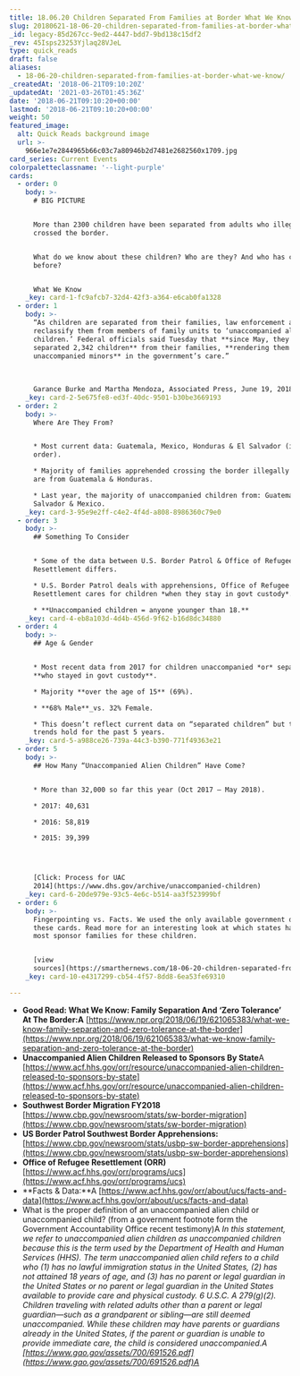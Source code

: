 ```yaml
---
title: 18.06.20 Children Separated From Families at Border What We Know
slug: 20180621-18-06-20-children-separated-from-families-at-border-what-we-know
_id: legacy-85d267cc-9ed2-4447-bdd7-9bd138c15df2
_rev: 45Isps23253Yjlaq28VJeL
type: quick_reads
draft: false
aliases:
  - 18-06-20-children-separated-from-families-at-border-what-we-know/
_createdAt: '2018-06-21T09:10:20Z'
_updatedAt: '2021-03-26T01:45:36Z'
date: '2018-06-21T09:10:20+00:00'
lastmod: '2018-06-21T09:10:20+00:00'
weight: 50
featured_image:
  alt: Quick Reads background image
  url: >-
    966e1e7e2844965b66c03c7a80946b2d7481e2682560x1709.jpg
card_series: Current Events
colorpaletteclassname: '--light-purple'
cards:
  - order: 0
    body: >-
      # BIG PICTURE


      More than 2300 children have been separated from adults who illegally
      crossed the border.


      What do we know about these children? Who are they? And who has come
      before?


      What We Know
    _key: card-1-fc9afcb7-32d4-42f3-a364-e6cab0fa1328
  - order: 1
    body: >-
      “As children are separated from their families, law enforcement agents
      reclassify them from members of family units to ‘unaccompanied alien
      children.’ Federal officials said Tuesday that **since May, they have
      separated 2,342 children** from their families, **rendering them
      unaccompanied minors** in the government’s care.”  
        
        
        
      Garance Burke and Martha Mendoza, Associated Press, June 19, 2018
    _key: card-2-5e675fe8-ed3f-40dc-9501-b30be3669193
  - order: 2
    body: >-
      Where Are They From?


      * Most current data: Guatemala, Mexico, Honduras & El Salvador (in this
      order).

      * Majority of families apprehended crossing the border illegally this year
      are from Guatemala & Honduras.

      * Last year, the majority of unaccompanied children from: Guatemala, El
      Salvador & Mexico.
    _key: card-3-95e9e2ff-c4e2-4f4d-a808-8986360c79e0
  - order: 3
    body: >-
      ## Something To Consider


      * Some of the data between U.S. Border Patrol & Office of Refugee
      Resettlement differs.

      * U.S. Border Patrol deals with apprehensions, Office of Refugee
      Resettlement cares for children *when they stay in govt custody*.

      * **Unaccompanied children = anyone younger than 18.**
    _key: card-4-eb8a103d-4d4b-456d-9f62-b16d8dc34880
  - order: 4
    body: >-
      ## Age & Gender


      * Most recent data from 2017 for children unaccompanied *or* separated
      **who stayed in govt custody**.

      * Majority **over the age of 15** (69%).

      * **68% Male**_vs. 32% Female.

      * This doesn’t reflect current data on “separated children” but these
      trends hold for the past 5 years.
    _key: card-5-a988ce26-739a-44c3-b390-771f49363e21
  - order: 5
    body: >-
      ## How Many “Unaccompanied Alien Children” Have Come?


      * More than 32,000 so far this year (Oct 2017 – May 2018).

      * 2017: 40,631

      * 2016: 58,819

      * 2015: 39,399




      [Click: Process for UAC
      2014](https://www.dhs.gov/archive/unaccompanied-children)
    _key: card-6-20de979e-93c5-4e6c-b514-aa3f523999bf
  - order: 6
    body: >-
      Fingerpointing vs. Facts. We used the only available government data for
      these cards. Read more for an interesting look at which states have the
      most sponsor families for these children.


      [view
      sources](https://smarthernews.com/18-06-20-children-separated-from-families-at-border-what-we-know/)
    _key: card-10-e4317299-cb54-4f57-8dd8-6ea53fe69310

---
```

* **Good Read: What We Know: Family Separation And ‘Zero Tolerance’ At The Border:A** [https://www.npr.org/2018/06/19/621065383/what-we-know-family-separation-and-zero-tolerance-at-the-border](https://www.npr.org/2018/06/19/621065383/what-we-know-family-separation-and-zero-tolerance-at-the-border)
* **Unaccompanied Alien Children Released to Sponsors By State**A [https://www.acf.hhs.gov/orr/resource/unaccompanied-alien-children-released-to-sponsors-by-state](https://www.acf.hhs.gov/orr/resource/unaccompanied-alien-children-released-to-sponsors-by-state)
* **Southwest Border Migration FY2018**  
[https://www.cbp.gov/newsroom/stats/sw-border-migration](https://www.cbp.gov/newsroom/stats/sw-border-migration)
* **US Border Patrol Southwest Border Apprehensions:**  
[https://www.cbp.gov/newsroom/stats/usbp-sw-border-apprehensions](https://www.cbp.gov/newsroom/stats/usbp-sw-border-apprehensions)
* **Office of Refugee Resettlement (ORR)** [https://www.acf.hhs.gov/orr/programs/ucs](https://www.acf.hhs.gov/orr/programs/ucs)
* **Facts & Data:**A [https://www.acf.hhs.gov/orr/about/ucs/facts-and-data](https://www.acf.hhs.gov/orr/about/ucs/facts-and-data)
* What is the proper definition of an unaccompanied alien child or unaccompanied child? (from a government footnote form the Government Accountability Office recent testimony)A _In this statement, we refer to unaccompanied alien children as unaccompanied children because this is the term used by the Department of Health and Human Services (HHS). The term unaccompanied alien child refers to a child who (1) has no lawful immigration status in the United States, (2) has not attained 18 years of age, and (3) has no parent or legal guardian in the United States or no parent or legal guardian in the United States available to provide care and physical custody. 6 U.S.C. A 279(g)(2). Children traveling with related adults other than a parent or legal guardian—such as a grandparent or sibling—are still deemed unaccompanied. While these children may have parents or guardians already in the United States, if the parent or guardian is unable to provide immediate care, the child is considered unaccompanied.A [https://www.gao.gov/assets/700/691526.pdf](https://www.gao.gov/assets/700/691526.pdf)A_